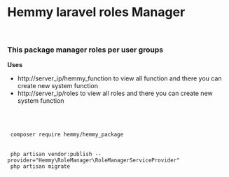 <h1>Hemmy laravel roles Manager</h1>
</br>
<h3>This package manager roles per user groups</h3>

<b>Uses</b>
<ul>
    <li>http://server_ip/hemmy_function to view all function and there you can create new system function</li>
    <li>http://server_ip/roles to view all roles and there you can create new system function</li>
</ul>

<br>
<br>

<code> composer require hemmy/hemmy_package </code>

</br>
<code> php artisan vendor:publish --provider="Hemmy\RoleManager\RoleManagerServiceProvider" </code>

<br>
<code> php artisan migrate </code>